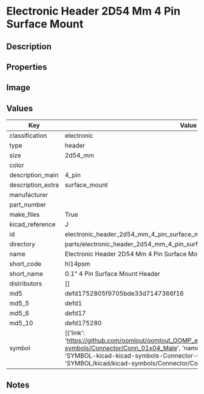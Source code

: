 # Electronic Header 2D54 Mm 4 Pin Surface Mount

## Description

## Properties


## Image


## Values

| Key | Value |
| --- | --- |
| classification | electronic |
| type | header |
| size | 2d54_mm |
| color |  |
| description_main | 4_pin |
| description_extra | surface_mount |
| manufacturer |  |
| part_number |  |
| make_files | True |
| kicad_reference | J |
| id | electronic_header_2d54_mm_4_pin_surface_mount |
| directory | parts/electronic_header_2d54_mm_4_pin_surface_mount |
| name | Electronic Header 2D54 Mm 4 Pin Surface Mount |
| short_code | hi14psm |
| short_name | 0.1" 4 Pin Surface Mount Header |
| distributors | [] |
| md5 | defd1752805f9705bde33d7147366f16 |
| md5_5 | defd1 |
| md5_6 | defd17 |
| md5_10 | defd175280 |
| symbol | [{'link': 'https://github.com/oomlout/oomlout_OOMP_eda_V2/tree/main/SYMBOL/kicad/kicad-symbols/Connector/Conn_01x04_Male', 'name': 'Connector : Conn_01x04_Male', 'id': 'SYMBOL-kicad-kicad-symbols-Connector-Conn_01x04_Male', 'directory': 'SYMBOL/kicad/kicad-symbols/Connector/Conn_01x04_Male/'}] |

## Notes


